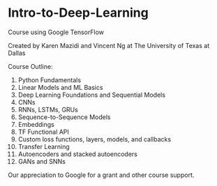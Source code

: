 # Intro-to-Deep-Learning
Course using Google TensorFlow

Created by Karen Mazidi and Vincent Ng
at The University of Texas at Dallas

Course Outline:

1. Python Fundamentals
2. Linear Models and ML Basics
3. Deep Learning Foundations and Sequential Models
4. CNNs
5. RNNs, LSTMs, GRUs
6. Sequence-to-Sequence Models
7. Embeddings
8. TF Functional API
9. Custom loss functions, layers, models, and callbacks
10. Transfer Learning
11. Autoencoders and stacked autoencoders
12. GANs and SNNs


Our appreciation to Google for a grant and other course support. 
